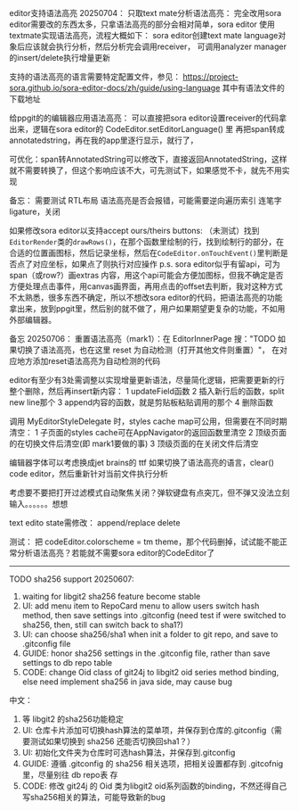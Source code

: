 editor支持语法高亮 20250704：
只取text mate分析语法高亮：
完全改用sora editor需要改的东西太多，只拿语法高亮的部分会相对简单，sora editor 使用textmate实现语法高亮，流程大概如下：
sora editor创建text mate language对象后应该就会执行分析，然后分析完会调用receiver，
可调用analyzer manager的insert/delete执行增量更新



支持的语法高亮的语言需要特定配置文件，参见：
https://project-sora.github.io/sora-editor-docs/zh/guide/using-language
其中有语法文件的下载地址




给ppgit的的编辑器应用语法高亮：
可以直接把sora editor设置receiver的代码拿出来，逻辑在sora editor的 CodeEditor.setEditorLanguage() 里
再把span转成annotatedstring，再在我的app里逐行显示，就行了，

可优化：span转AnnotatedString可以修改下，直接返回AnnotatedString，这样就不需要转换了，但这个影响应该不大，可先测试下，如果感觉不卡，就先不用实现

备忘：
需要测试 RTL布局 语法高亮是否会报错，可能需要逆向遍历索引
连笔字ligature，关闭




如果修改sora editor以支持accept ours/theirs buttons:
（未测试）找到`EditorRender`类的`drawRows()`，在那个函数里绘制的行，找到绘制行的部分，在合适的位置画图标，然后记录坐标，然后在`CodeEditor.onTouchEvent()`里判断是否点了对应坐标，如果点了则执行对应操作
p.s. sora editor似乎有留api，可为span（或row?）画extras 内容，用这个api可能会方便加图标，但我不确定是否方便处理点击事件，用canvas画界面，再用点击的offset去判断，我对这种方式不太熟悉，很多东西不确定，所以不想改sora editor的代码，把语法高亮的功能拿出来，放到ppgit里，然后别的就不做了，用户如果期望更复杂的功能，不如用外部编辑器。



备忘 20250706：
重置语法高亮（mark1）：在 EditorInnerPage 搜："TODO 如果切换了语法高亮，也在这里 reset 为自动检测（打开其他文件则重置）"， 在对应地方添加reset语法高亮为自动检测的代码

editor有至少有3处需调整以实现增量更新语法，尽量简化逻辑，把需要更新的行整个删除，然后再insert新内容：
    1 updateField函数
    2 插入新行后的函数，split new line那个
    3 append内容的函数，就是剪贴板粘贴调用的那个
    4 删除函数

调用 MyEditorStyleDelegate 时，styles cache map可公用，但需要在不同时期清空：
    1 子页面的styles cache可在AppNavigator的返回函数里清空
    2 顶级页面的在切换文件后清空(即 mark1要做的事)
    3 顶级页面的在关闭文件后清空

编辑器字体可以考虑换成jet brains的 ttf
如果切换了语法高亮的语言，clear() code editor，然后重新针对当前文件执行分析

考虑要不要把打开过滤模式自动聚焦关闭？弹软键盘有点突兀，但不弹又没法立刻输入。。。。。。想想



text edito state需修改：
append/replace
delete

测试：
把 codeEditor.colorscheme = tm theme，那个代码删掉，试试能不能正常分析语法高亮？若能就不需要sora editor的CodeEditor了


---
TODO sha256 support 20250607:
1. waiting for libgit2 sha256 feature become stable
2. UI: add menu item to RepoCard menu to allow users switch hash method, then save settings into .gitconfig (need test if were switched to sha256, then, still can switch back to sha1?)
3. UI: can choose sha256/sha1 when init a folder to git repo, and save to .gitconfig file
4. GUIDE: honor sha256 settings in the .gitconfig file, rather than save settings to db repo table
5. CODE: change Oid class of git24j to libgit2 oid series method binding, else need implement sha256 in java side, may cause bug


中文：
1. 等 libgit2 的sha256功能稳定
2. UI: 仓库卡片添加可切换hash算法的菜单项，并保存到仓库的.gitconfig（需要测试如果切换到 sha256 还能否切换回sha1？）
3. UI: 初始化文件夹为仓库时可选hash算法，并保存到.gitconfig
4. GUIDE: 遵循 .gitconfig 的 sha256 相关选项，把相关设置都存到 .gitcofnig 里，尽量别往 db repo表 存
5. CODE: 修改 git24j 的 Oid 类为libgit2 oid系列函数的binding，不然还得自己写sha256相关的算法，可能导致新的bug

